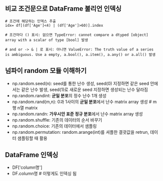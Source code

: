 ## 비교 조건문으로 DataFrame 불리언 인덱싱
```
# 조건에 해당하는 인덱스 추출
idx= df[(df['Age']<4) | (df['Age']>60)].index

# 조건마다 () 표시: 없으면 TypeError: cannot compare a dtyped [object] array with a scalar of type [bool] 발생

# and or -> & | 로 표시: 아니면 ValueError: The truth value of a series is ambiguous. Use a empty, a.bool(), a.item(), a.any() or a.all() 발생
```

## 넘파이 random 모듈 이해하기
- np.random.seed(n): seed를 통한 난수 생성, seed(0) 지정하면 같은 seed 안에서는 같은 난수 발생, seed(1)로 새로운 seed 지정하면 생성되는 난수 달라짐
- np.random.randint: **균일 분포**의 정수 난수 1개 생성
- np.random.rand(m,n): 0과 1사이의 **균일 분포**에서 난수 matrix array 생성 # m행 n열 matrix
- np.random.randn: **가우시안 표준 정규 분포**에서 난수 matrix array 생성
- np.random.shuffle: 기존의 데이터의 순서 바꾸기
- np.random.choice: 기존의 데이터에서 샘플링
- np.random.permutation: random.arange(int)를 셔플한 결괏값을 retrun, 데이터 샘플링할 때 활용

## DataFrame 인덱싱
- DF['column명']
- DF.column명 # 이렇게도 인덱싱 됨
